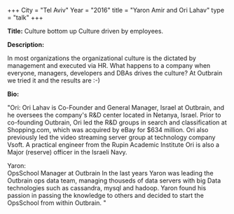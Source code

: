 +++
City = "Tel Aviv"
Year = "2016"
title = "Yaron Amir and Ori Lahav"
type = "talk"
+++

<div class="span-15  ">
  <div class="span-15  last ">
  <p><strong>Title:</strong>
  Culture bottom up
Culture driven by employees.
  </p>

  <p><strong>Description:</strong></p>

  <p>In most organizations the organizational culture is the dictated by management and executed via HR.
What happens to a company when everyone, managers, developers and DBAs drives the culture?
At Outbrain we tried it and the results are  :-)</p>
    <p><strong>Bio:</strong></p>
"Ori:
Ori Lahav is Co-Founder and General Manager, Israel at Outbrain, and he oversees the company's R&D center located in Netanya, Israel. Prior to co-founding Outbrain, Ori led the R&D groups in search and classification at Shopping.com, which was acquired by eBay for $634 million. Ori also previously led the video streaming server group at technology company Vsoft. A practical engineer from the Rupin Academic Institute Ori is also a Major (reserve) officer in the Israeli Navy. 

Yaron:  
OpsSchool Manager at Outbrain
In the last years Yaron was leading the Outbrain ops data team, managing thouseds of data servers with big Data technologies such as cassandra, mysql and hadoop.
Yaron found his passion in passing the knowledge to others and decided to start the OpsSchool from within Outbrain.
"
  <p></p>

  </div>
</div>
